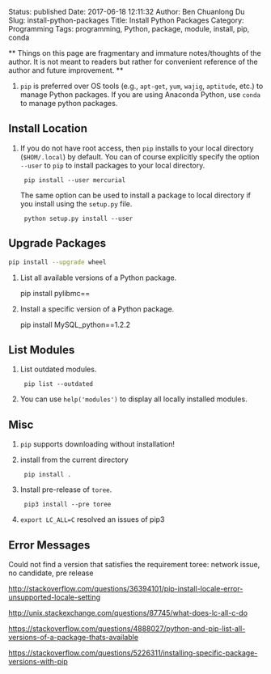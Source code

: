 Status: published
Date: 2017-06-18 12:11:32
Author: Ben Chuanlong Du
Slug: install-python-packages
Title: Install Python Packages
Category: Programming
Tags: programming, Python, package, module, install, pip, conda

**
Things on this page are
fragmentary and immature notes/thoughts of the author.
It is not meant to readers
but rather for convenient reference of the author and future improvement.
**

1. `pip` is preferred over OS tools
    (e.g., `apt-get`, `yum`, `wajig`, `aptitude`, etc.) to manage Python packages.
    If you are using Anaconda Python,
    use `conda` to manage python packages.

## Install Location

1. If you do not have root access,
    then `pip` installs to your local directory (`$HOM/.local`) by default.
    You can of course explicitly specify the option `--user` to `pip`
    to install packages to your local directory.

        pip install --user mercurial

    The same option can be used to install a package to local directory
    if you install using the `setup.py` file.

        python setup.py install --user

## Upgrade Packages

```sh
pip install --upgrade wheel
```

1. List all available versions of a Python package. 

	pip install pylibmc==

2. Install a specific version of a Python package.

	pip install MySQL_python==1.2.2

## List Modules

1. List outdated modules.

        pip list --outdated

2. You can use `help('modules')` to display all locally installed modules.

## Misc

1. `pip` supports downloading without installation!

2. install from the current directory

        pip install .

3. Install pre-release of `toree`.

        pip3 install --pre toree

4. `export LC_ALL=C` resolved an issues of pip3

## Error Messages

Could not find a version that satisfies the requirement toree:
network issue, no candidate, pre release


http://stackoverflow.com/questions/36394101/pip-install-locale-error-unsupported-locale-setting

http://unix.stackexchange.com/questions/87745/what-does-lc-all-c-do

https://stackoverflow.com/questions/4888027/python-and-pip-list-all-versions-of-a-package-thats-available

https://stackoverflow.com/questions/5226311/installing-specific-package-versions-with-pip
